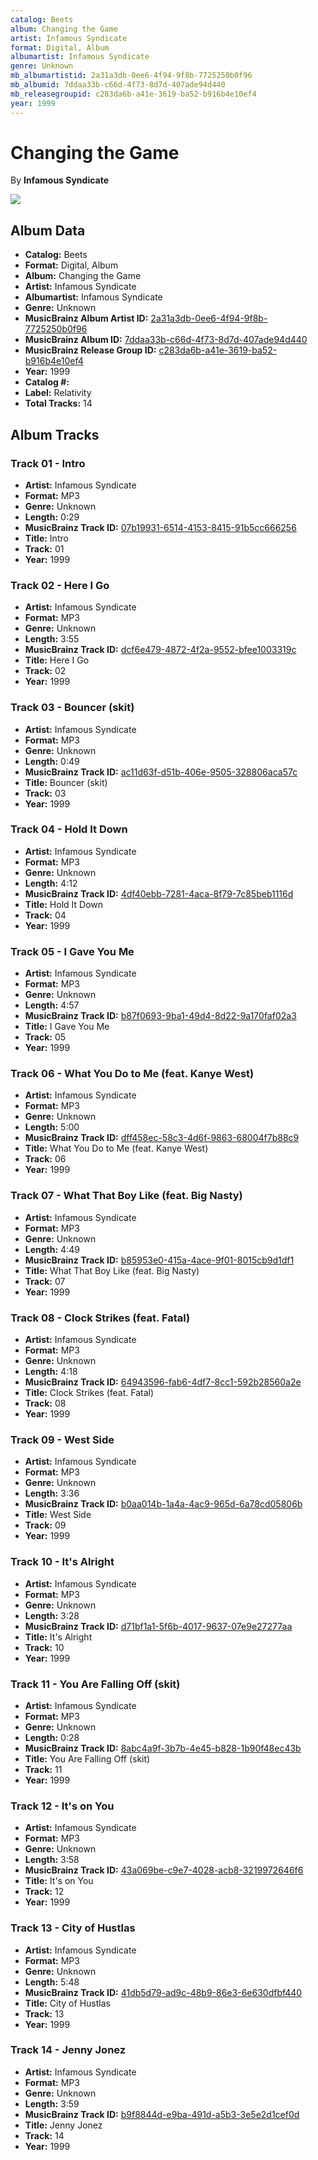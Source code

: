 ```yaml
---
catalog: Beets
album: Changing the Game
artist: Infamous Syndicate
format: Digital, Album
albumartist: Infamous Syndicate
genre: Unknown
mb_albumartistid: 2a31a3db-0ee6-4f94-9f8b-7725250b0f96
mb_albumid: 7ddaa33b-c66d-4f73-8d7d-407ade94d440
mb_releasegroupid: c283da6b-a41e-3619-ba52-b916b4e10ef4
year: 1999
---
```


# Changing the Game

By **Infamous Syndicate**

![](../../assets/beetscovers/Infamous_Syndicate-Changing_the_Game.jpg)

## Album Data

- **Catalog:** Beets
- **Format:** Digital, Album
- **Album:** Changing the Game
- **Artist:** Infamous Syndicate
- **Albumartist:** Infamous Syndicate
- **Genre:** Unknown
- **MusicBrainz Album Artist ID:** [2a31a3db-0ee6-4f94-9f8b-7725250b0f96](https://musicbrainz.org/artist/2a31a3db-0ee6-4f94-9f8b-7725250b0f96)
- **MusicBrainz Album ID:** [7ddaa33b-c66d-4f73-8d7d-407ade94d440](https://musicbrainz.org/release/7ddaa33b-c66d-4f73-8d7d-407ade94d440)
- **MusicBrainz Release Group ID:** [c283da6b-a41e-3619-ba52-b916b4e10ef4](https://musicbrainz.org/release-group/c283da6b-a41e-3619-ba52-b916b4e10ef4)
- **Year:** 1999
- **Catalog #:** 
- **Label:** Relativity
- **Total Tracks:** 14

## Album Tracks

### Track 01 - Intro

- **Artist:** Infamous Syndicate
- **Format:** MP3
- **Genre:** Unknown
- **Length:** 0:29
- **MusicBrainz Track ID:** [07b19931-6514-4153-8415-91b5cc666256](https://musicbrainz.org/recording/07b19931-6514-4153-8415-91b5cc666256)
- **Title:** Intro
- **Track:** 01
- **Year:** 1999

### Track 02 - Here I Go

- **Artist:** Infamous Syndicate
- **Format:** MP3
- **Genre:** Unknown
- **Length:** 3:55
- **MusicBrainz Track ID:** [dcf6e479-4872-4f2a-9552-bfee1003319c](https://musicbrainz.org/recording/dcf6e479-4872-4f2a-9552-bfee1003319c)
- **Title:** Here I Go
- **Track:** 02
- **Year:** 1999

### Track 03 - Bouncer (skit)

- **Artist:** Infamous Syndicate
- **Format:** MP3
- **Genre:** Unknown
- **Length:** 0:49
- **MusicBrainz Track ID:** [ac11d63f-d51b-406e-9505-328806aca57c](https://musicbrainz.org/recording/ac11d63f-d51b-406e-9505-328806aca57c)
- **Title:** Bouncer (skit)
- **Track:** 03
- **Year:** 1999

### Track 04 - Hold It Down

- **Artist:** Infamous Syndicate
- **Format:** MP3
- **Genre:** Unknown
- **Length:** 4:12
- **MusicBrainz Track ID:** [4df40ebb-7281-4aca-8f79-7c85beb1116d](https://musicbrainz.org/recording/4df40ebb-7281-4aca-8f79-7c85beb1116d)
- **Title:** Hold It Down
- **Track:** 04
- **Year:** 1999

### Track 05 - I Gave You Me

- **Artist:** Infamous Syndicate
- **Format:** MP3
- **Genre:** Unknown
- **Length:** 4:57
- **MusicBrainz Track ID:** [b87f0693-9ba1-49d4-8d22-9a170faf02a3](https://musicbrainz.org/recording/b87f0693-9ba1-49d4-8d22-9a170faf02a3)
- **Title:** I Gave You Me
- **Track:** 05
- **Year:** 1999

### Track 06 - What You Do to Me (feat. Kanye West)

- **Artist:** Infamous Syndicate
- **Format:** MP3
- **Genre:** Unknown
- **Length:** 5:00
- **MusicBrainz Track ID:** [dff458ec-58c3-4d6f-9863-68004f7b88c9](https://musicbrainz.org/recording/dff458ec-58c3-4d6f-9863-68004f7b88c9)
- **Title:** What You Do to Me (feat. Kanye West)
- **Track:** 06
- **Year:** 1999

### Track 07 - What That Boy Like (feat. Big Nasty)

- **Artist:** Infamous Syndicate
- **Format:** MP3
- **Genre:** Unknown
- **Length:** 4:49
- **MusicBrainz Track ID:** [b85953e0-415a-4ace-9f01-8015cb9d1df1](https://musicbrainz.org/recording/b85953e0-415a-4ace-9f01-8015cb9d1df1)
- **Title:** What That Boy Like (feat. Big Nasty)
- **Track:** 07
- **Year:** 1999

### Track 08 - Clock Strikes (feat. Fatal)

- **Artist:** Infamous Syndicate
- **Format:** MP3
- **Genre:** Unknown
- **Length:** 4:18
- **MusicBrainz Track ID:** [64943596-fab6-4df7-8cc1-592b28560a2e](https://musicbrainz.org/recording/64943596-fab6-4df7-8cc1-592b28560a2e)
- **Title:** Clock Strikes (feat. Fatal)
- **Track:** 08
- **Year:** 1999

### Track 09 - West Side

- **Artist:** Infamous Syndicate
- **Format:** MP3
- **Genre:** Unknown
- **Length:** 3:36
- **MusicBrainz Track ID:** [b0aa014b-1a4a-4ac9-965d-6a78cd05806b](https://musicbrainz.org/recording/b0aa014b-1a4a-4ac9-965d-6a78cd05806b)
- **Title:** West Side
- **Track:** 09
- **Year:** 1999

### Track 10 - It's Alright

- **Artist:** Infamous Syndicate
- **Format:** MP3
- **Genre:** Unknown
- **Length:** 3:28
- **MusicBrainz Track ID:** [d71bf1a1-5f6b-4017-9637-07e9e27277aa](https://musicbrainz.org/recording/d71bf1a1-5f6b-4017-9637-07e9e27277aa)
- **Title:** It's Alright
- **Track:** 10
- **Year:** 1999

### Track 11 - You Are Falling Off (skit)

- **Artist:** Infamous Syndicate
- **Format:** MP3
- **Genre:** Unknown
- **Length:** 0:28
- **MusicBrainz Track ID:** [8abc4a9f-3b7b-4e45-b828-1b90f48ec43b](https://musicbrainz.org/recording/8abc4a9f-3b7b-4e45-b828-1b90f48ec43b)
- **Title:** You Are Falling Off (skit)
- **Track:** 11
- **Year:** 1999

### Track 12 - It's on You

- **Artist:** Infamous Syndicate
- **Format:** MP3
- **Genre:** Unknown
- **Length:** 3:58
- **MusicBrainz Track ID:** [43a069be-c9e7-4028-acb8-3219972646f6](https://musicbrainz.org/recording/43a069be-c9e7-4028-acb8-3219972646f6)
- **Title:** It's on You
- **Track:** 12
- **Year:** 1999

### Track 13 - City of Hustlas

- **Artist:** Infamous Syndicate
- **Format:** MP3
- **Genre:** Unknown
- **Length:** 5:48
- **MusicBrainz Track ID:** [41db5d79-ad9c-48b9-86e3-6e630dfbf440](https://musicbrainz.org/recording/41db5d79-ad9c-48b9-86e3-6e630dfbf440)
- **Title:** City of Hustlas
- **Track:** 13
- **Year:** 1999

### Track 14 - Jenny Jonez

- **Artist:** Infamous Syndicate
- **Format:** MP3
- **Genre:** Unknown
- **Length:** 3:59
- **MusicBrainz Track ID:** [b9f8844d-e9ba-491d-a5b3-3e5e2d1cef0d](https://musicbrainz.org/recording/b9f8844d-e9ba-491d-a5b3-3e5e2d1cef0d)
- **Title:** Jenny Jonez
- **Track:** 14
- **Year:** 1999

